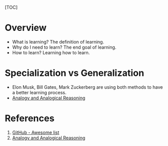 [TOC]

# Overview
- What is learning? The definition of learning.
- Why do I need to learn? The end goal of learning.
- How to learn? Learning how to learn.

# Specialization vs Generalization
- Elon Musk, Bill Gates, Mark Zuckerberg are using both methods to have
  a better learning process.
- [Analogy and Analogical Reasoning][2]

# References
1. [GitHub - Awesome list][1]
2. [Analogy and Analogical Reasoning][2]

[1]: https://github.com/sindresorhus/awesome "GitHub - Awesome list"
[2]: http://plato.stanford.edu/entries/reasoning-analogy/ "Analogy and Analogical Reasoning"
